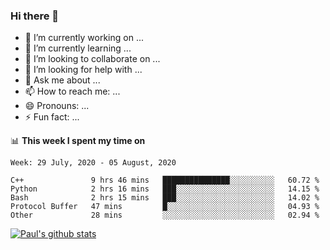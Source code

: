### Hi there 👋

- 🔭 I’m currently working on ...
- 🌱 I’m currently learning ...
- 👯 I’m looking to collaborate on ...
- 🤔 I’m looking for help with ...
- 💬 Ask me about ...
- 📫 How to reach me: ...
- 😄 Pronouns: ...
- ⚡ Fun fact: ...

📊 **This week I spent my time on**
<!--START_SECTION:waka-->
```text
Week: 29 July, 2020 - 05 August, 2020

C++               9 hrs 46 mins   ███████████████░░░░░░░░░░   60.72 % 
Python            2 hrs 16 mins   ███░░░░░░░░░░░░░░░░░░░░░░   14.15 % 
Bash              2 hrs 15 mins   ███░░░░░░░░░░░░░░░░░░░░░░   14.02 % 
Protocol Buffer   47 mins         █░░░░░░░░░░░░░░░░░░░░░░░░   04.93 % 
Other             28 mins         ░░░░░░░░░░░░░░░░░░░░░░░░░   02.94 %
```
<!--END_SECTION:waka-->


[![Paul's github stats](https://github-readme-stats.vercel.app/api?username=mickeyouyou&theme=dracula&show_icons=true)](https://github.com/anuraghazra/github-readme-stats)
